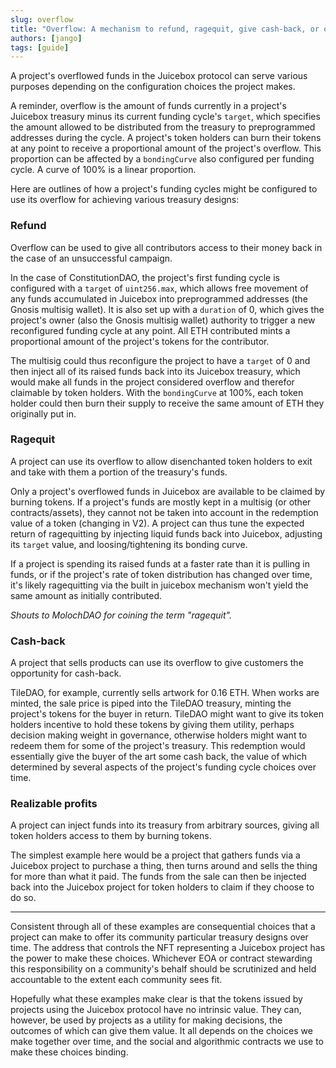 ```yaml
---
slug: overflow
title: "Overflow: A mechanism to refund, ragequit, give cash-back, or offer realizable profits."
authors: [jango]
tags: [guide]
---
```


A project's overflowed funds in the Juicebox protocol can serve various purposes depending on the configuration choices the project makes.

A reminder, overflow is the amount of funds currently in a project's Juicebox treasury minus its current funding cycle's `target`, which specifies the amount allowed to be distributed from the treasury to preprogrammed addresses during the cycle. A project's token holders can burn their tokens at any point to receive a proportional amount of the project's overflow. This proportion can be affected by a `bondingCurve` also configured per funding cycle. A curve of 100% is a linear proportion.

Here are outlines of how a project's funding cycles might be configured to use its overflow for achieving various treasury designs:

### Refund

Overflow can be used to give all contributors access to their money back in the case of an unsuccessful campaign.

In the case of ConstitutionDAO, the project's first funding cycle is configured with a `target` of `uint256.max`, which allows free movement of any funds accumulated in Juicebox into preprogrammed addresses (the Gnosis multisig wallet). It is also set up with a `duration` of 0, which gives the project's owner (also the Gnosis multisig wallet) authority to trigger a new reconfigured funding cycle at any point. All ETH contributed mints a proportional amount of the project's tokens for the contributor.

The multisig could thus reconfigure the project to have a `target` of 0 and then inject all of its raised funds back into its Juicebox treasury, which would make all funds in the project considered overflow and therefor claimable by token holders. With the `bondingCurve` at 100%, each token holder could then burn their supply to receive the same amount of ETH they originally put in.

### Ragequit

A project can use its overflow to allow disenchanted token holders to exit and take with them a portion of the treasury's funds.

Only a project's overflowed funds in Juicebox are available to be claimed by burning tokens. If a project's funds are mostly kept in a multisig (or other contracts/assets), they cannot not be taken into account in the redemption value of a token (changing in V2). A project can thus tune the expected return of ragequitting by injecting liquid funds back into Juicebox, adjusting its `target` value, and loosing/tightening its bonding curve.

If a project is spending its raised funds at a faster rate than it is pulling in funds, or if the project's rate of token distribution has changed over time, it's likely ragequitting via the built in juicebox mechanism won't yield the same amount as initially contributed.

*Shouts to MolochDAO for coining the term "ragequit".*

### Cash-back

A project that sells products can use its overflow to give customers the opportunity for cash-back.

TileDAO, for example, currently sells artwork for 0.16 ETH. When works are minted, the sale price is piped into the TileDAO treasury, minting the project's tokens for the buyer in return. TileDAO might want to give its token holders incentive to hold these tokens by giving them utility, perhaps decision making weight in governance, otherwise holders might want to redeem them for some of the project's treasury. This redemption would essentially give the buyer of the art some cash back, the value of which determined by several aspects of the project's funding cycle choices over time.

### Realizable profits

A project can inject funds into its treasury from arbitrary sources, giving all token holders access to them by burning tokens.

The simplest example here would be a project that gathers funds via a Juicebox project to purchase a thing, then turns around and sells the thing for more than what it paid. The funds from the sale can then be injected back into the Juicebox project for token holders to claim if they choose to do so.

---

Consistent through all of these examples are consequential choices that a project can make to offer its community particular treasury designs over time. The address that controls the NFT representing a Juicebox project has the power to make these choices. Whichever EOA or contract stewarding this responsibility on a community's behalf should be scrutinized and held accountable to the extent each community sees fit.

Hopefully what these examples make clear is that the tokens issued by projects using the Juicebox protocol have no intrinsic value. They can, however, be used by projects as a utility for making decisions, the outcomes of which can give them value. It all depends on the choices we make together over time, and the social and algorithmic contracts we use to make these choices binding.
